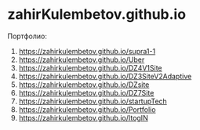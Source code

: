 # zahirKulembetov.github.io
Портфолио:

1) https://zahirkulembetov.github.io/supra1-1
2) https://zahirkulembetov.github.io/Uber
3) https://zahirkulembetov.github.io/DZ4V1Site
4) https://zahirkulembetov.github.io/DZ3SiteV2Adaptive
5) https://zahirkulembetov.github.io/DZsite
6) https://zahirkulembetov.github.io/DZ7Site
7) https://zahirkulembetov.github.io/startupTech
8) https://zahirkulembetov.github.io/Portfolio
9) https://zahirkulembetov.github.io/ItogIN   
